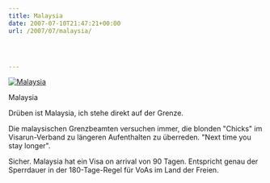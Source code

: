 ```yaml
---
title: Malaysia
date: 2007-07-10T21:47:21+00:00
url: /2007/07/malaysia/




---
```

<div class="flickr">
  <a href="http://www.flickr.com/photos/schreibblogade/775874158/" title="Malaysia"><img src="//farm2.static.flickr.com/1014/775874158_5e29362c5b.jpg" alt="Malaysia" /></a></p>

  <p>
    Malaysia
  </p>
</div>

Drüben ist Malaysia, ich stehe direkt auf der Grenze.

Die malaysischen Grenzbeamten versuchen immer, die blonden "Chicks" im Visarun-Verband zu längeren Aufenthalten zu überreden. "Next time you stay longer".

Sicher. Malaysia hat ein Visa on arrival von 90 Tagen. Entspricht genau der Sperrdauer in der 180-Tage-Regel für VoAs im Land der Freien.
